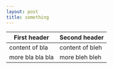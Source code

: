 ```yaml
---
layout: post
title: something
---
```


First header | Second header
-------------|--------------
content of bla| content of bleh
more bla bla bla| more bleh bleh 

